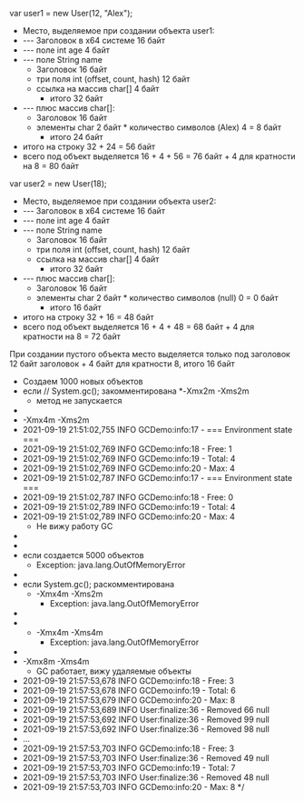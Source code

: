 var user1 = new User(12, "Alex");
* Место, выделяемое при создании объекта user1:
* --- Заголовок в х64 системе 16 байт
* --- поле int age 4 байт
* --- поле String name
  * Заголовок 16 байт
  * три поля int (offset, count, hash) 12 байт
  * ссылка на массив char[] 4 байт
    * итого 32 байт
* --- плюс массив char[]:
  * Заголовок 16 байт
  * элементы char 2 байт * количество символов (Alex) 4 = 8 байт
    * итого 24 байт
* итого на строку 32 + 24 = 56 байт
* всего под объект выделяется 16 + 4 + 56 = 76 байт + 4 для кратности на 8 = 80 байт



var user2 = new User(18);
* Место, выделяемое при создании объекта user2:
* --- Заголовок в х64 системе 16 байт
* --- поле int age 4 байт
* --- поле String name
  * Заголовок 16 байт
  * три поля int (offset, count, hash) 12 байт
  * ссылка на массив char[] 4 байт
    * итого 32 байт
* --- плюс массив char[]:
  * Заголовок 16 байт
  * элементы char 2 байт * количество символов (null) 0 = 0 байт
    * итого 16 байт
* итого на строку 32 + 16 = 48 байт
* всего под объект выделяется 16 + 4 + 48 = 68 байт + 4 для кратности на 8 = 72 байт

При создании пустого объекта место выделяется только под заголовок
 12 байт заголовок + 4 байт для кратности 8, итого 16 байт



* Создаем 1000 новых объектов
* если //  System.gc(); закомментирована
*-Xmx2m -Xms2m 
  * метод не запускается
*
* -Xmx4m -Xms2m
* 2021-09-19 21:51:02,755  INFO GCDemo:info:17 - === Environment state ===
* 2021-09-19 21:51:02,769  INFO GCDemo:info:18 - Free: 1
* 2021-09-19 21:51:02,769  INFO GCDemo:info:19 - Total: 4
* 2021-09-19 21:51:02,769  INFO GCDemo:info:20 - Max: 4
* 2021-09-19 21:51:02,787  INFO GCDemo:info:17 - === Environment state ===
* 2021-09-19 21:51:02,787  INFO GCDemo:info:18 - Free: 0
* 2021-09-19 21:51:02,789  INFO GCDemo:info:19 - Total: 4
* 2021-09-19 21:51:02,789  INFO GCDemo:info:20 - Max: 4
  * Не вижу работу GC
*
*
* если создается 5000 объектов 
  * Exception: java.lang.OutOfMemoryError
*
* если System.gc(); раскомментирована
  * -Xmx4m -Xms2m
    * Exception: java.lang.OutOfMemoryError
*
*
  * -Xmx4m -Xms4m
    * Exception: java.lang.OutOfMemoryError
*
* -Xmx8m -Xms4m
    * GC работает, вижу удаляемые объекты
* 2021-09-19 21:57:53,678  INFO GCDemo:info:18 - Free: 3
* 2021-09-19 21:57:53,678  INFO GCDemo:info:19 - Total: 6
* 2021-09-19 21:57:53,679  INFO GCDemo:info:20 - Max: 8
* 2021-09-19 21:57:53,689  INFO User:finalize:36 - Removed 66 null
* 2021-09-19 21:57:53,692  INFO User:finalize:36 - Removed 99 null
* 2021-09-19 21:57:53,692  INFO User:finalize:36 - Removed 98 null
* ...
* 2021-09-19 21:57:53,703  INFO GCDemo:info:18 - Free: 3
* 2021-09-19 21:57:53,703  INFO User:finalize:36 - Removed 49 null
* 2021-09-19 21:57:53,703  INFO GCDemo:info:19 - Total: 7
* 2021-09-19 21:57:53,703  INFO User:finalize:36 - Removed 48 null
* 2021-09-19 21:57:53,703  INFO GCDemo:info:20 - Max: 8
*/
         
        
